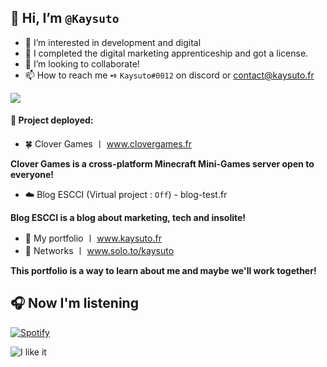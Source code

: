 ## 👋 Hi, I’m `@Kaysuto`
- 👀 I’m interested in development and digital
- 🌱 I completed the digital marketing apprenticeship and got a license.
- 💞️ I’m looking to collaborate!
- 📫 How to reach me ➺ `Kaysuto#0012` on discord or contact@kaysuto.fr

![](https://komarev.com/ghpvc/?username=Kaysuto&color=blue)

#### 🚀 Project deployed:
- 🍀 Clover Games 〡 www.clovergames.fr

**Clover Games is a cross-platform Minecraft Mini-Games server open to everyone!**

-  ☁️ Blog ESCCI (Virtual project : `Off`) - blog-test.fr

**Blog ESCCI is a blog about marketing, tech and insolite!**

-  💼 My portfolio 〡 www.kaysuto.fr
-  🏹 Networks 〡 www.solo.to/kaysuto

**This portfolio is a way to learn about me and maybe we'll work together!**

## 🎧 Now I'm listening
[![Spotify](https://novatorem-lake-two.vercel.app/api/spotify)](https://open.spotify.com/user/Kaysuto)


<!---
This is a ✨ special ✨ repository because its `README.md` (this file) appears on your GitHub profile.
You can click the Preview link to take a look at your changes.
--->
![I like it](https://user-images.githubusercontent.com/75412305/166241048-e625def7-292b-424f-9738-1217e2ea0f48.gif)
